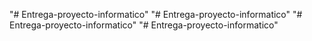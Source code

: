 "# Entrega-proyecto-informatico" 
"# Entrega-proyecto-informatico" 
"# Entrega-proyecto-informatico" 
"# Entrega-proyecto-informatico" 
